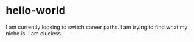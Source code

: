 # hello-world

I am currently looking to switch career paths.
I am trying to find what my niche is.
I am clueless.
